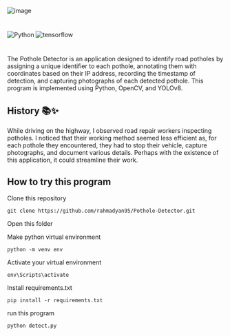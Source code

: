 ![image](https://github.com/user-attachments/assets/04836622-94b3-4d73-ad3c-c83462d5f897)

# 
![Python](https://img.shields.io/badge/Python-3776AB?style=for-the-badge&logo=python&logoColor=white)
![tensorflow](https://img.shields.io/badge/TensorFlow-FF6F00?style=for-the-badge&logo=tensorflow&logoColor=white)

#

The Pothole Detector is an application designed to identify road potholes by assigning a unique identifier to each pothole, annotating them with coordinates based on their IP address, recording the timestamp of detection, and capturing photographs of each detected pothole. This program is implemented using Python, OpenCV, and YOLOv8.
## History 📚✨
While driving on the highway, I observed road repair workers inspecting potholes. I noticed that their working method seemed less efficient as, for each pothole they encountered, they had to stop their vehicle, capture photographs, and document various details. Perhaps with the existence of this application, it could streamline their work.
## How to try this program 
Clone this repository

    git clone https://github.com/rahmadyan95/Pothole-Detector.git

Open this folder



Make python virtual environment 

    python -m venv env

Activate your virtual environment

    env\Scripts\activate

Install requirements.txt
    
    pip install -r requirements.txt

run this program

    python detect.py
